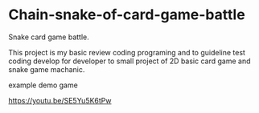 # Chain-snake-of-card-game-battle
Snake card game battle.

This project is my basic review coding programing and to guideline test coding develop 
for developer to small project of  2D basic card game and snake game machanic. 

example demo game

https://youtu.be/SE5Yu5K6tPw
